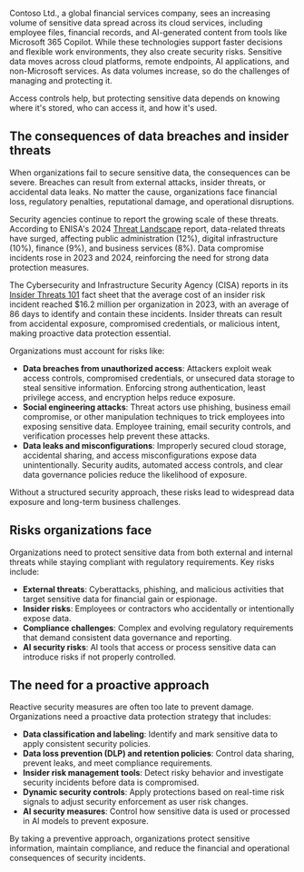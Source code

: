 Contoso Ltd., a global financial services company, sees an increasing volume of sensitive data spread across its cloud services, including employee files, financial records, and AI-generated content from tools like Microsoft 365 Copilot. While these technologies support faster decisions and flexible work environments, they also create security risks. Sensitive data moves across cloud platforms, remote endpoints, AI applications, and non-Microsoft services. As data volumes increase, so do the challenges of managing and protecting it.

Access controls help, but protecting sensitive data depends on knowing where it's stored, who can access it, and how it's used.

## The consequences of data breaches and insider threats

When organizations fail to secure sensitive data, the consequences can be severe. Breaches can result from external attacks, insider threats, or accidental data leaks. No matter the cause, organizations face financial loss, regulatory penalties, reputational damage, and operational disruptions.

Security agencies continue to report the growing scale of these threats. According to ENISA's 2024 [Threat Landscape](https://www.enisa.europa.eu/sites/default/files/2024-11/ENISA%20Threat%20Landscape%202024_0.pdf?azure-portal=true) report, data-related threats have surged, affecting public administration (12%), digital infrastructure (10%), finance (9%), and business services (8%). Data compromise incidents rose in 2023 and 2024, reinforcing the need for strong data protection measures.

The Cybersecurity and Infrastructure Security Agency (CISA) reports in its [Insider Threats 101](https://www.cisa.gov/sites/default/files/2024-07/insider-threat-101-fact-sheet_07-29-2024_508.pdf?azure-portal=true) fact sheet that the average cost of an insider risk incident reached \$16.2 million per organization in 2023, with an average of 86 days to identify and contain these incidents. Insider threats can result from accidental exposure, compromised credentials, or malicious intent, making proactive data protection essential.

Organizations must account for risks like:

- **Data breaches from unauthorized access**: Attackers exploit weak access controls, compromised credentials, or unsecured data storage to steal sensitive information. Enforcing strong authentication, least privilege access, and encryption helps reduce exposure.
- **Social engineering attacks**: Threat actors use phishing, business email compromise, or other manipulation techniques to trick employees into exposing sensitive data. Employee training, email security controls, and verification processes help prevent these attacks.
- **Data leaks and misconfigurations**: Improperly secured cloud storage, accidental sharing, and access misconfigurations expose data unintentionally. Security audits, automated access controls, and clear data governance policies reduce the likelihood of exposure.

Without a structured security approach, these risks lead to widespread data exposure and long-term business challenges.

## Risks organizations face

Organizations need to protect sensitive data from both external and internal threats while staying compliant with regulatory requirements. Key risks include:

- **External threats**: Cyberattacks, phishing, and malicious activities that target sensitive data for financial gain or espionage.
- **Insider risks**: Employees or contractors who accidentally or intentionally expose data.
- **Compliance challenges**: Complex and evolving regulatory requirements that demand consistent data governance and reporting.
- **AI security risks**: AI tools that access or process sensitive data can introduce risks if not properly controlled.

## The need for a proactive approach

Reactive security measures are often too late to prevent damage. Organizations need a proactive data protection strategy that includes:

- **Data classification and labeling**: Identify and mark sensitive data to apply consistent security policies.
- **Data loss prevention (DLP) and retention policies**: Control data sharing, prevent leaks, and meet compliance requirements.
- **Insider risk management tools**: Detect risky behavior and investigate security incidents before data is compromised.
- **Dynamic security controls**: Apply protections based on real-time risk signals to adjust security enforcement as user risk changes.
- **AI security measures**: Control how sensitive data is used or processed in AI models to prevent exposure.

By taking a preventive approach, organizations protect sensitive information, maintain compliance, and reduce the financial and operational consequences of security incidents.
